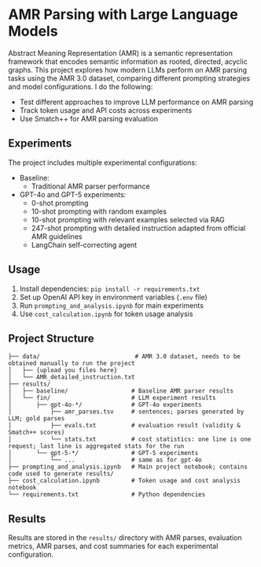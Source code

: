 # AMR Parsing with Large Language Models

Abstract Meaning Representation (AMR) is a semantic representation framework that encodes semantic information as rooted, directed, acyclic graphs. This project explores how modern LLMs perform on AMR parsing tasks using the AMR 3.0 dataset, comparing different prompting strategies and model configurations. I do the following:

- Test different approaches to improve LLM performance on AMR parsing
- Track token usage and API costs across experiments
- Use Smatch++ for AMR parsing evaluation

## Experiments

The project includes multiple experimental configurations:

- Baseline: 
  - Traditional AMR parser performance
- GPT-4o and GPT-5 experiments:
  - 0-shot prompting
  - 10-shot prompting with random examples
  - 10-shot prompting with relevant examples selected via RAG
  - 247-shot prompting with detailed instruction adapted from official AMR guidelines
  - LangChain self-correcting agent

## Usage

1. Install dependencies: `pip install -r requirements.txt`
2. Set up OpenAI API key in environment variables (`.env` file)
3. Run `prompting_and_analysis.ipynb` for main experiments
4. Use `cost_calculation.ipynb` for token usage analysis

## Project Structure

```
├── data/                           # AMR 3.0 dataset, needs to be obtained manually to run the project
│   ├── {upload you files here}
│   └── AMR_detailed_instruction.txt
├── results/
│   ├── baseline/                  # Baseline AMR parser results
│   └── fin/                       # LLM experiment results
│       ├── gpt-4o-*/              # GPT-4o experiments
│           ├── amr_parses.tsv     # sentences; parses generated by LLM; gold parses
│           ├── evals.txt          # evaluation result (validity & Smatch++ scores)
│           └── stats.txt          # cost statistics: one line is one request; last line is aggregated stats for the run
│       └── gpt-5-*/               # GPT-5 experiments
│           └── ...                # same as for gpt-4o
├── prompting_and_analysis.ipynb   # Main project notebook; contains code used to generate results/
├── cost_calculation.ipynb         # Token usage and cost analysis notebook
└── requirements.txt               # Python dependencies
```

## Results

Results are stored in the `results/` directory with AMR parses, evaluation metrics, AMR parses, and cost summaries for each experimental configuration.
